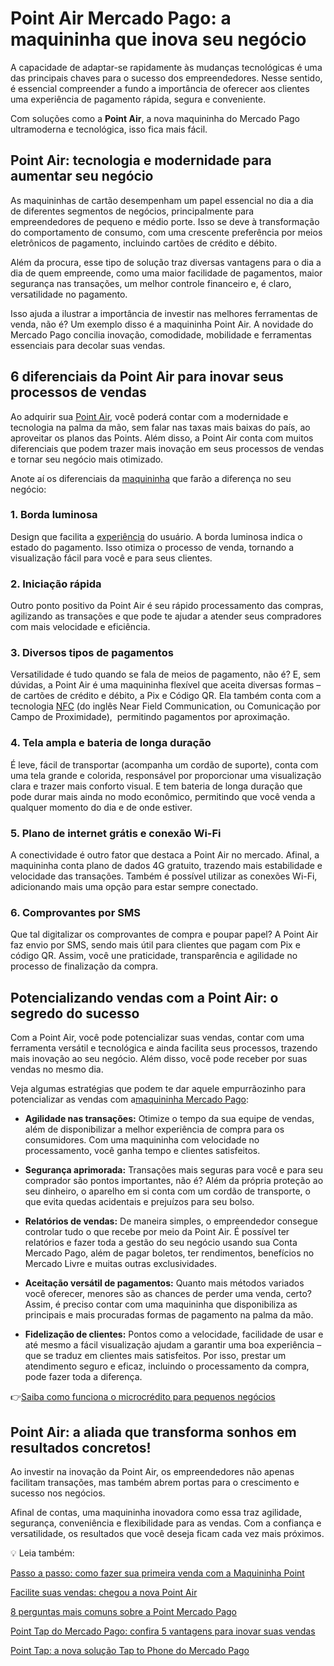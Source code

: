 # Point Air Mercado Pago: a maquininha que inova seu negócio

A capacidade de adaptar-se rapidamente às mudanças tecnológicas é uma das principais chaves para o sucesso dos empreendedores. Nesse sentido, é essencial compreender a fundo a importância de oferecer aos clientes uma experiência de pagamento rápida, segura e conveniente.

Com soluções como a **Point Air**, a nova maquininha do Mercado Pago ultramoderna e tecnológica, isso fica mais fácil.

## Point Air: tecnologia e modernidade para aumentar seu negócio

As maquininhas de cartão desempenham um papel essencial no dia a dia de diferentes segmentos de negócios, principalmente para empreendedores de pequeno e médio porte. Isso se deve à transformação do comportamento de consumo, com uma crescente preferência por meios eletrônicos de pagamento, incluindo cartões de crédito e débito.

Além da procura, esse tipo de solução traz diversas vantagens para o dia a dia de quem empreende, como uma maior facilidade de pagamentos, maior segurança nas transações, um melhor controle financeiro e, é claro, versatilidade no pagamento.

Isso ajuda a ilustrar a importância de investir nas melhores ferramentas de venda, não é? Um exemplo disso é a maquininha Point Air. A novidade do Mercado Pago concilia inovação, comodidade, mobilidade e ferramentas essenciais para decolar suas vendas.

## 6 diferenciais da Point Air para inovar seus processos de vendas

Ao adquirir sua [Point Air](https://meubolso.mercadopago.com.br/point-air-modernize-seu-negocio), você poderá contar com a modernidade e tecnologia na palma da mão, sem falar nas taxas mais baixas do país, ao aproveitar os planos das Points. Além disso, a Point Air conta com muitos diferenciais que podem trazer mais inovação em seus processos de vendas e tornar seu negócio mais otimizado.

Anote aí os diferenciais da [maquininha](https://meubolso.mercadopago.com.br/vantagens-de-adquirir-uma-maquininha-de-cartao-para-sua-loja) que farão a diferença no seu negócio:

### 1. Borda luminosa

Design que facilita a [experiência](https://meubolso.mercadopago.com.br/como-transformar-experiencia-de-compra-com-nfc) do usuário. A borda luminosa indica o estado do pagamento. Isso otimiza o processo de venda, tornando a visualização fácil para você e para seus clientes.

### 2. Iniciação rápida

Outro ponto positivo da Point Air é seu rápido processamento das compras, agilizando as transações e que pode te ajudar a atender seus compradores com mais velocidade e eficiência.

### 3. Diversos tipos de pagamentos

Versatilidade é tudo quando se fala de meios de pagamento, não é? E, sem dúvidas, a Point Air é uma maquininha flexível que aceita diversas formas – de cartões de crédito e débito, a Pix e Código QR. Ela também conta com a tecnologia [NFC](https://meubolso.mercadopago.com.br/pagamento-nfc-cobrar-por-aproximacao) (do inglês Near Field Communication, ou Comunicação por Campo de Proximidade),  permitindo pagamentos por aproximação.

### 4. Tela ampla e bateria de longa duração

É leve, fácil de transportar (acompanha um cordão de suporte), conta com uma tela grande e colorida, responsável por proporcionar uma visualização clara e trazer mais conforto visual. E tem bateria de longa duração que pode durar mais ainda no modo econômico, permitindo que você venda a qualquer momento do dia e de onde estiver.

### 5. Plano de internet grátis e conexão Wi-Fi

A conectividade é outro fator que destaca a Point Air no mercado. Afinal, a maquininha conta plano de dados 4G gratuito, trazendo mais estabilidade e velocidade das transações. Também é possível utilizar as conexões Wi-Fi, adicionando mais uma opção para estar sempre conectado.

### 6. Comprovantes por SMS

Que tal digitalizar os comprovantes de compra e poupar papel? A Point Air faz envio por SMS, sendo mais útil para clientes que pagam com Pix e código QR. Assim, você une praticidade, transparência e agilidade no processo de finalização da compra.

## Potencializando vendas com a Point Air: o segredo do sucesso

Com a Point Air, você pode potencializar suas vendas, contar com uma ferramenta versátil e tecnológica e ainda facilita seus processos, trazendo mais inovação ao seu negócio. Além disso, você pode receber por suas vendas no mesmo dia.

Veja algumas estratégias que podem te dar aquele empurrãozinho para potencializar as vendas com a[maquininha Mercado Pago](https://meubolso.mercadopago.com.br/vantagens-point-air-maquininha-do-mercado-pago):

- **Agilidade nas transações:** Otimize o tempo da sua equipe de vendas, além de disponibilizar a melhor experiência de compra para os consumidores. Com uma maquininha com velocidade no processamento, você ganha tempo e clientes satisfeitos.

- **Segurança aprimorada:** Transações mais seguras para você e para seu comprador são pontos importantes, não é? Além da própria proteção ao seu dinheiro, o aparelho em si conta com um cordão de transporte, o que evita quedas acidentais e prejuízos para seu bolso. 

- **Relatórios de vendas:** De maneira simples, o empreendedor consegue controlar tudo o que recebe por meio da Point Air. É possível ter relatórios e fazer toda a gestão do seu negócio usando sua Conta Mercado Pago, além de pagar boletos, ter rendimentos, benefícios no Mercado Livre e muitas outras exclusividades.

- **Aceitação versátil de pagamentos:** Quanto mais métodos variados você oferecer, menores são as chances de perder uma venda, certo? Assim, é preciso contar com uma maquininha que disponibiliza as principais e mais procuradas formas de pagamento na palma da mão. 

- **Fidelização de clientes:** Pontos como a velocidade, facilidade de usar e até mesmo a fácil visualização ajudam a garantir uma boa experiência – que se traduz em clientes mais satisfeitos. Por isso, prestar um atendimento seguro e eficaz, incluindo o processamento da compra, pode fazer toda a diferença.

👉[Saiba como funciona o microcrédito para pequenos negócios](https://meubolso.mercadopago.com.br/microcredito-gestao-financeira-seu-negocio)

## Point Air: a aliada que transforma sonhos em resultados concretos!

Ao investir na inovação da Point Air, os empreendedores não apenas facilitam transações, mas também abrem portas para o crescimento e sucesso nos negócios.

Afinal de contas, uma maquininha inovadora como essa traz agilidade, segurança, conveniência e flexibilidade para as vendas. Com a confiança e versatilidade, os resultados que você deseja ficam cada vez mais próximos.

💡 Leia também:

[Passo a passo: como fazer sua primeira venda com a Maquininha Point](https://empreendedores.mercadopago.com.br/passo-a-passo-como-fazer-sua-primeira-venda-com-a-maquininha-point)

[Facilite suas vendas: chegou a nova Point Air](https://meubolso.mercadopago.com.br/point-air-modernize-seu-negocio)

[8 perguntas mais comuns sobre a Point Mercado Pago](https://empreendedores.mercadopago.com.br/perguntas-sobre-point-mercado-pago)

[Point Tap do Mercado Pago: confira 5 vantagens para inovar suas vendas](https://meubolso.mercadopago.com.br//empreendedores.mercadopago.com.br/vantagens-da-point-tap-para-seu-negocio)

[Point Tap: a nova solução Tap to Phone do Mercado Pago](https://meubolso.mercadopago.com.br//empreendedores.mercadopago.com.br/point-tap-a-nova-solucao-tap-to-phone-do-mercado-pago)